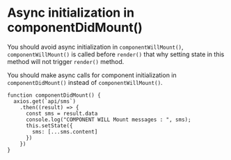 # Async initialization in componentDidMount()

You should avoid async initialization in `componentWillMount()`, `componentWillMount()` is called before `render()` that why setting state in this method will not trigger `render()` method.

You should make async calls for component initialization in `componentDidMount()` instead of `componentWillMount()`.

```
function componentDidMount() {
  axios.get(`api/sms`)
    .then((result) => {
      const sms = result.data
      console.log("COMPONENT WILL Mount messages : ", sms);
      this.setState({
        sms: [...sms.content]
      })
    })
}
```